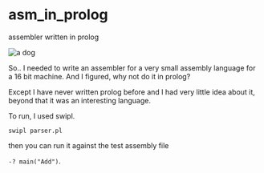 # asm_in_prolog
assembler written in prolog

![a dog](http://www.librarified.net/wp-content/uploads/2013/03/i-have-no-idea-what-im-doing-dog.jpg)

So.. I needed to write an assembler for a very small assembly language for a 16 bit machine. And I figured, why not do it in prolog?

Except I have never written prolog before and I had very little idea about it, beyond that it was an interesting language.

To run, I used swipl.

`swipl parser.pl`

then you can run it against the test assembly file

`-? main("Add")`.
